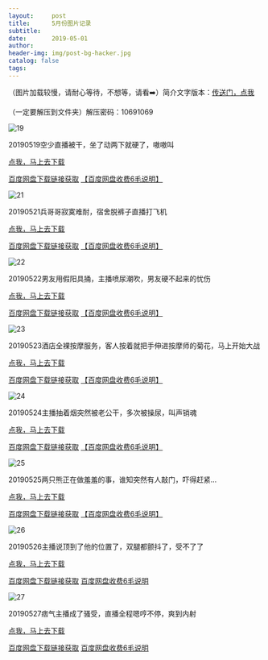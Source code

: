 ```yaml
---
layout:     post
title:      5月份图片记录
subtitle:   
date:       2019-05-01
author:     
header-img: img/post-bg-hacker.jpg
catalog: false
tags: 
---
```

（图片加载较慢，请耐心等待，不想等，请看➡️）简介文字版本：[传送门，点我](https://zhibobb.github.io/2019/05/01/5%E6%9C%88%E4%BB%BD%E7%9B%B4%E6%92%AD%E8%A7%86%E9%A2%91%E8%AE%B0%E5%BD%95/)

（一定要解压到文件夹）解压密码：10691069

![19](https://github.com/zhibobb/zhibobb.github.io/blob/master/pwa/20190501.png?raw=true)
  
  20190519空少直播被干，坐了动两下就硬了，嗷嗷叫

  [点我，马上去下载](http://nullrefer.com/?http://u20283859.ctfile.net/fs/20283859-375191963)
  
  [百度网盘下载链接获取](http://nullrefer.com/?https://weidian.com/item.html?itemID=2792700696)  [【百度网盘收费6毛说明】](https://zhibobb.github.io/2019/04/11/%E7%99%BE%E5%BA%A6%E7%BD%91%E7%9B%98%E8%AF%B4%E6%98%8E/)

![21](https://github.com/zhibobb/zhibobb.github.io/blob/master/pwa/20190521.jpg?raw=true)
  
  20190521兵哥哥寂寞难耐，宿舍脱裤子直播打飞机

  [点我，马上去下载](http://nullrefer.com/?http://u20283859.ctfile.net/fs/20283859-375393755)
  
  [百度网盘下载链接获取](http://nullrefer.com/?https://weidian.com/item.html?itemID=2792122405)  [【百度网盘收费6毛说明】](https://zhibobb.github.io/2019/04/11/%E7%99%BE%E5%BA%A6%E7%BD%91%E7%9B%98%E8%AF%B4%E6%98%8E/)

![22](https://github.com/zhibobb/zhibobb.github.io/blob/master/pwa/20190522.jpg?raw=true)
  
  20190522男友用假阳具捅，主播喷尿潮吹，男友硬不起来的忧伤

  [点我，马上去下载](http://nullrefer.com/?http://u20283859.ctfile.net/fs/20283859-375421949)
  
  [百度网盘下载链接获取](http://nullrefer.com/?https://weidian.com/item.html?itemID=2792733900)  [【百度网盘收费6毛说明】](https://zhibobb.github.io/2019/04/11/%E7%99%BE%E5%BA%A6%E7%BD%91%E7%9B%98%E8%AF%B4%E6%98%8E/)

![23](https://github.com/zhibobb/zhibobb.github.io/blob/master/pwa/20190523.jpg?raw=true)
  
  20190523酒店全裸按摩服务，客人按着就把手伸进按摩师的菊花，马上开始大战

  [点我，马上去下载](http://nullrefer.com/?http://u20283859.ctfile.net/fs/20283859-375491744)
  
  [百度网盘下载链接获取](http://nullrefer.com/?https://weidian.com/item.html?itemID=2792732140)  [【百度网盘收费6毛说明】](https://zhibobb.github.io/2019/04/11/%E7%99%BE%E5%BA%A6%E7%BD%91%E7%9B%98%E8%AF%B4%E6%98%8E/)

![24](https://github.com/zhibobb/zhibobb.github.io/blob/master/pwa/20190524.jpg?raw=true)
  
  20190524主播抽着烟突然被老公干，多次被操尿，叫声销魂

  [点我，马上去下载](http://nullrefer.com/?http://u20283859.ctfile.net/fs/20283859-375657451)
  
  [百度网盘下载链接获取](http://nullrefer.com/?https://weidian.com/item.html?itemID=2792701312)  [【百度网盘收费6毛说明】](https://zhibobb.github.io/2019/04/11/%E7%99%BE%E5%BA%A6%E7%BD%91%E7%9B%98%E8%AF%B4%E6%98%8E/)

![25](https://github.com/zhibobb/zhibobb.github.io/blob/master/pwa/20190525.jpg?raw=true)
  
  20190525两只熊正在做羞羞的事，谁知突然有人敲门，吓得赶紧...

  [点我，马上去下载](http://nullrefer.com/?http://u20283859.ctfile.net/fs/20283859-375748774)
  
  [百度网盘下载链接获取](http://nullrefer.com/?https://weidian.com/item.html?itemID=2791818331)  [【百度网盘收费6毛说明】](https://zhibobb.github.io/2019/04/11/%E7%99%BE%E5%BA%A6%E7%BD%91%E7%9B%98%E8%AF%B4%E6%98%8E/)
  
![26](https://github.com/zhibobb/zhibobb.github.io/blob/master/pwa/20190526.jpg?raw=true)
  
  20190526主播说顶到了他的位置了，双腿都颤抖了，受不了了
  
  [点我，马上去下载](http://nullrefer.com/?http://u20283859.ctfile.net/fs/20283859-375880828)

  [百度网盘下载链接获取](http://nullrefer.com/?https://weidian.com/item.html?itemID=2792372469)  [百度网盘收费6毛说明](https://zhibobb.github.io/2019/04/11/%E7%99%BE%E5%BA%A6%E7%BD%91%E7%9B%98%E8%AF%B4%E6%98%8E/)
  
![27](https://github.com/zhibobb/zhibobb.github.io/blob/master/pwa/-20190527.jpg?raw=true)
  
  20190527痞气主播成了骚受，直播全程嗯哼不停，爽到内射

  [点我，马上去下载](http://nullrefer.com/?http://u20283859.ctfile.net/fs/20283859-375937738)

  [百度网盘下载链接获取](http://nullrefer.com/?https://weidian.com/item.html?itemID=2794113806)  [百度网盘收费6毛说明](https://zhibobb.github.io/2019/04/11/%E7%99%BE%E5%BA%A6%E7%BD%91%E7%9B%98%E8%AF%B4%E6%98%8E/)
